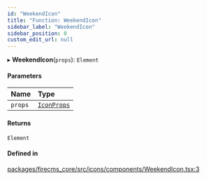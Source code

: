 ```yaml
---
id: "WeekendIcon"
title: "Function: WeekendIcon"
sidebar_label: "WeekendIcon"
sidebar_position: 0
custom_edit_url: null
---
```


▸ **WeekendIcon**(`props`): `Element`

#### Parameters

| Name | Type |
| :------ | :------ |
| `props` | [`IconProps`](../types/IconProps.md) |

#### Returns

`Element`

#### Defined in

[packages/firecms_core/src/icons/components/WeekendIcon.tsx:3](https://github.com/FireCMSco/firecms/blob/d45f3739/packages/firecms_core/src/icons/components/WeekendIcon.tsx#L3)
